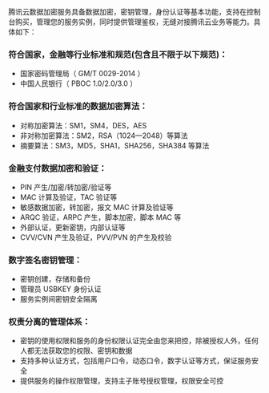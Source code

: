 腾讯云数据加密服务具备数据加密，密钥管理，身份认证等基本功能，支持在控制台购买，管理您的服务实例，同时提供管理鉴权，无缝对接腾讯云业务等能力。具体如下：

### 符合国家，金融等行业标准和规范(包含且不限于以下规范)：
- 国家密码管理局（ GM/T 0029-2014 ）
- 中国人民银行（ PBOC 1.0/2.0/3.0 ）

### 符合国家和行业标准的数据加密算法：
- 对称加密算法：SM1，SM4，DES，AES
- 非对称加密算法：SM2，RSA（1024—2048）等算法
- 摘要算法：SM3，MD5，SHA1，SHA256，SHA384 等算法

### 金融支付数据加密和验证：
- PIN 产生/加密/转加密/验证等
- MAC 计算及验证，TAC 验证等
- 敏感数据加密，转加密，报文 MAC 计算及验证等
- ARQC 验证，ARPC 产生，脚本加密，脚本 MAC 等
- 外部认证，更新密钥，内部认证等
- CVV/CVN 产生及验证，PVV/PVN 的产生及校验

### 数字签名密钥管理：
- 密钥创建，存储和备份
- 管理员 USBKEY 身份认证
- 服务实例间密钥安全隔离

### 权责分离的管理体系：
- 密钥的使用权限和服务的身份权限认证完全由您来把控，除被授权人外，任何人都无法获取您的权限、密钥和数据
- 支持多种认证方式，包括用户口令，动态口令，数字认证等方式，保证服务安全
- 提供服务的操作权限管理，支持主子账号授权管理，权限安全可控
